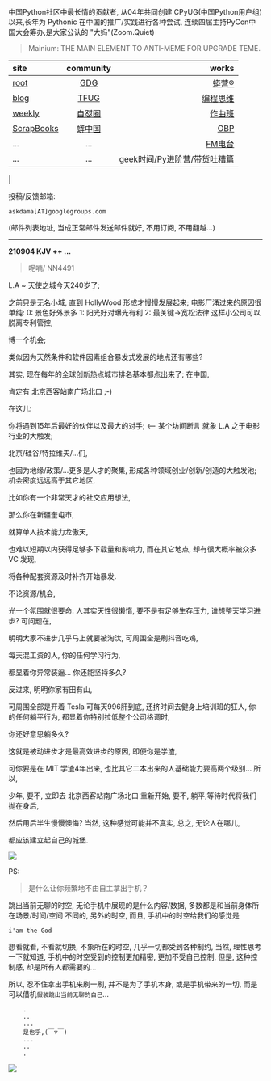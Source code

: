 中国Python社区中最长情的贡献者, 从04年共同创建 CPyUG(中国Python用户组)以来,长年为 Pythonic 在中国的推广/实践进行各种尝试, 连续四届主持PyCon中国大会筹办,是大家公认的 "大妈"(Zoom.Quiet)

> Mainium: THE MAIN ELEMENT TO ANTI-MEME FOR UPGRADE TEME.

| site | community | works |
| :-----| :----: | ----: |
| [root](http://zoomquiet.io/) | [GDG](https://blog.zhgdg.org/) | [蟒营®](https://doc.101.camp/) |
| [blog](https://blog.zoomquiet.io/pages/zoomquiet.html) | [TFUG](http://zh.tfug.world/) | [编程思维](https://py.101.camp/) |
| [weekly](http://weekly.pychina.org/) | [自怼圈](https://du.101.camp/) | [作曲班](https://mu.101.camp/) |
| [ScrapBooks](https://zoomquiet.io/collection.html) | [蟒中国](https://pychina.org/) | [OBP](https://zoomquiet.io/obp/index.html) |
| ... | ... | [FM电台](https://fm.101.camp/) |
| ... | ... | [geek时间/Py进阶营/带货吐糟篇](https://fm.101.camp/2020/geek2py-dama.html) 
 |


投稿/反馈邮箱:

    askdama[AT]googlegroups.com

(邮件列表地址, 
当成正常邮件发送邮件就好, 不用订阅, 不用翻越...)


---------------------------------------------------
**210904 KJV ++ ...**

> 呢喃/ NN4491




L.A ~ 天使之城今天240岁了;

之前只是无名小城,
直到 HollyWood 形成才慢慢发展起来;
电影厂涌过来的原因很单纯:
0: 景色好外景多
1: 阳光好对曝光有利
2: 最关键->宽松法律
这样小公司可以脱离专利管控,

博一个机会;

类似因为天然条件和软件因素组合暴发式发展的地点还有哪些?

其实,
现在每年的全球创新热点城市排名基本都点出来了;
在中国,

肯定有 北京西客站南广场北口 ;-)

在这儿:

你将遇到15年后最好的伙伴以及最大的对手;
<-- 某个坊间断言
就象 L.A 之于电影行业的大触发;

北京/硅谷/特拉维夫/...们,

也因为地缘/政策/...更多是人才的聚集,
形成各种领域创业/创新/创造的大触发池;
机会密度远远高于其它地区,

比如你有一个非常天才的社交应用想法,

那么你在新疆奎屯市,

就算单人技术能力龙傲天,

也难以短期以内获得足够多下载量和影响力,
而在其它地点,
却有很大概率被众多 VC 发现,

将各种配套资源及时补齐开始暴发.

不论资源/机会,

光一个氛围就很要命:
人其实天性很懒惰,
要不是有足够生存压力,
谁想整天学习进步?
可问题在,

明明大家不进步几乎马上就要被淘汰,
可周围全是刷抖音吃鳮,

每天混工资的人,
你的任何学习行为,

都显着你异常装逼...
你还能坚持多久?

反过来,
明明你家有田有山,

可周围全部是开着 Tesla 可每天996肝到底,
还挤时间去健身上培训班的狂人,
你的任何躺平行为,
都显着你特别拉低整个公司格调时,

你还好意思躺多久?

这就是被动进步才是最高效进步的原因,
即便你是学渣,

可你要是在 MIT 学渣4年出来,
也比其它二本出来的人基础能力要高两个级别...
所以,

少年,
要不, 
立即去 北京西客站南广场北口 重新开始,
要不,
躺平,等待时代将我们抛在身后,

然后用后半生慢慢懊悔?
当然,
这种感觉可能并不真实,
总之,
无论人在哪儿,

都应该建立起自己的城堡.​







![](https://ipic.zoomquiet.top/2021-09-03-zq42-today-card-2109.004.jpeg)


PS:
> 是什么让你频繁地不由自主拿出手机？

跳出当前无聊的时空,
无论手机中展现的是什么内容/数据,
多数都是和当前身体所在场景/时间/空间 不同的,
另外的时空,
而且, 手机中的时空给我们的感觉是

    i'am the God

想看就看, 不看就切换,
不象所在的时空, 几乎一切都受到各种制约,
当然,
理性思考一下就知道,
手机中的时空受到的控制更加精密, 更加不受自己控制,
但是, 这种控制感,
却是所有人都需要的...

所以, 
忍不住拿出手机来刷一刷,
并不是为了手机本身, 或是手机带来的一切,
而是可以借机`假装跳出当前无聊的自己`...



```
    .
    ..
    ...
    是也乎,(￣▽￣)
    ...
    ..
    .
```


![](http://ydlj.zoomquiet.top/ipic/2021-07-10-210701DU21-zip.jpg)

